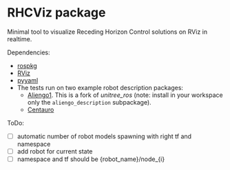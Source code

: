 # RHCViz package

Minimal tool to visualize Receding Horizon Control solutions on RViz in realtime.

Dependencies:
- [rospkg](https://github.com/ros-infrastructure/rospkg)
- [RViz](https://github.com/ros-visualization/rviz)
- [pyyaml](https://pypi.org/project/PyYAML/)
- The tests run on two example robot description packages:
    - [Aliengo1](https://github.com/AndrePatri/unitree_ros). This is a fork of *unitree_ros* (note: install in your workspace only the ```aliengo_description``` subpackage).
    - [Centauro](https://github.com/ADVRHumanoids/iit-centauro-ros-pkg/tree/big_wheels_v2.10_optional_find)

ToDo:
- [ ] automatic number of robot models spawning with right tf and namespace
- [ ] add robot for current state
- [ ] namespace and tf should be {robot_name}/node_{i}
